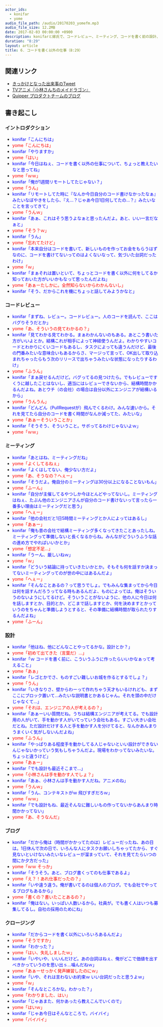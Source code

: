 ```yaml
---
actor_ids:
  - konifar
  - yome
audio_file_path: /audio/20170203_yomefm.mp3
audio_file_size: 12.2MB
date: 2017-02-03 00:00:00 +0900
description: konifarと嫁氏で、コードレビュー、ミーティング、コードを書く前の設計、会社ブログなどについて話しました。
duration: "8:29"
layout: article
title: 6. コードを書く以外の仕事（8:29）
---
```


## 関連リンク
- [きっかけとなった出来事のTweet](https://twitter.com/konifar/status/826368279786643456)
- [TVアニメ『小林さんちのメイドラゴン』](http://maidragon.jp/)
- [Quipper プロダクトチームのブログ](http://quipper.hatenablog.com/)

## 書き起こし

### イントロダクション
- <font color="blue">konifar「こんにちは」</font>
- <font color="red">yome「こんにちは」</font>
- <font color="blue">konifar「やりますか」</font>
- <font color="red">yome「はい」</font>
- <font color="blue">konifar「今日はねぇ、コードを書く以外の仕事について、ちょっと教えたいなと思ってね」</font>
- <font color="red">yome「ｗｗ」</font>
- <font color="blue">konifar「俺が1週間リモートしてたじゃない？」</font>
- <font color="red">yome「うん」</font>
- <font color="blue">konifar「リモートしてた時に『なんか今日自分のコード書けなかったなぁ』みたいなぼやきをしたら、『え…？じゃあ今日1日何してたの…？』みたいなことを言ってきて」</font>
- <font color="red">yome「うんｗ」</font>
- <font color="blue">konifar「あぁ、これはそう思うよなぁと思ったんだよ。あと、いい一言だなぁと」</font>
- <font color="red">yome「そう？ｗ」</font>
- <font color="blue">konifar「うん」</font>
- <font color="red">yome「忘れてたけど」</font>
- <font color="blue">konifar「本来自分はコードを書いて、新しいものを作ってお金をもらうはずなのに、コードを書けてないってのはよくないなって、気づいた台詞だったわけ」</font>
- <font color="red">yome「ｗ」</font>
- <font color="blue">konifar「まぁそれは置いといて、ちょっとコードを書く以外に何をしてるか知っておいた方がいいかもなって思ったんだよね」</font>
- <font color="red">yome「あぁーたしかに。全然知らないからわかんないし」</font>
- <font color="blue">konifar「そう、だからこれを機にちょっと話してみようかなと」</font>


### コードレビュー
- <font color="blue">konifar「まずね、レビュー。コードレビュー。人のコードを読んで、ここはバグりそうだとか」</font>
- <font color="red">yome「あ、そういうの見てわかるの？」</font>
- <font color="blue">konifar「見てわかる見てわかる。まぁわかんないのもある。あとこう書いた方がいいよとか。結構これが相手によって神経使うんだよ。わかりやすいコードとわかりにくいコードもあるし、タスクによっても違うんだけど、最後の門番みたいな意味合いもあるからさ、マージって言って、OK出して取り込まれちゃったらもう次のリリースで出ちゃうみたいな状態になったりするわけ」</font>
- <font color="red">yome「ふうん」</font>
- <font color="blue">konifar「まぁ戻せるんだけど。バグってるの見つけたら。でもレビューですくうに越したことはないし、適当にはレビューできないから、結構時間かかるんだよね。あとウチ（の会社）の場合は自分以外にエンジニアが結構いるから」</font>
- <font color="red">yome「うんうん」</font>
- <font color="blue">konifar「どんどん（PullRequestが）飛んでくるわけ。みんな速いから。それを見てたら自分のコードを書く時間がなんか減ってた、みたいな」</font>
- <font color="red">yome「あぁーそういうことか」</font>
- <font color="blue">konifar「そうそう、そういうこと。サボってるわけじゃないよｗ」</font>
- <font color="red">yome「ｗｗ」</font>

### ミーティング
- <font color="blue">konifar「あとはね、ミーティングだね」</font>
- <font color="red">yome「よくしてるねぇ」</font>
- <font color="blue">konifar「よくはしてない、俺少ない方だよ」</font>
- <font color="red">yome「あ、そうなの？へぇー」</font>
- <font color="blue">konifar「そうだよ。俺自分のミーティングは30分以上になることないもん」</font>
- <font color="red">yome「ふーん」</font>
- <font color="blue">konifar「自分が主催してるやつしか今ほとんどやってないし。ミーティングはねぇ、たぶん他のエンジニアさんが自分のコード書けないって言ったら一番多い理由はミーティングだと思う」</font>
- <font color="red">yome「へぇー」</font>
- <font color="blue">konifar「他の会社だと1日5時間ミーティングとか人によってはあるし」</font>
- <font color="red">yome「あぁー」</font>
- <font color="blue">konifar「俺も昔の会社で結構ミーティング多くなってきたことあったしね。ミーティングって準備しないと長くなるからね。みんながどういうふうな話の進め方でやればいいかとか」</font>
- <font color="red">yome「想定不足…」</font>
- <font color="blue">konifar「うーん、厳しいねｗ」</font>
- <font color="red">yome「ｗ」</font>
- <font color="blue">konifar「どういう結論に持っていきたいかとか。そもそも何を話すか決まってないミーティングってのが世の中にはあるんだよ」</font>
- <font color="red">yome「へぇー」</font>
- <font color="blue">konifar「そんなことあるの？って思うでしょ。でもみんな集まってから今日は何を話すんだろうってなる時もあるんだよ、ものによっては。俺はそういうのないようにしてるけど。そういうことがないように、他の人に今日は何を話しますとか、目的とか、どこまで話しますとか、何を決めますとかっていうのをちゃんと準備しようとすると、その準備に結構時間が取られたりするんだよね」</font>
- <font color="red">yome「ふーん」</font>

### 設計
- <font color="blue">konifar「他はね、他にどんなことやってるかな。設計とか？」</font>
- <font color="red">yome「初めて出てきた（言葉だ）…」</font>
- <font color="blue">konifar「ｗ コードを書く前に、こういうふうに作ったらいいかなぁって考えること」</font>
- <font color="red">yome「あぁ」</font>
- <font color="blue">konifar「レゴとかでさ、ものすごい難しいお城を作るとするでしょ？」</font>
- <font color="red">yome「うん」</font>
- <font color="blue">konifar「いきなりさ、壁からわーって作れちゃう天才もいるけれども、まずここにブロック置いて…みたいな説明書とかあるじゃん。それを頭の中だけじゃなくて…」</font>
- <font color="red">yome「それは、エンジニアの人が考えるの？」</font>
- <font color="blue">konifar「あぁーいい質問だね。うちは結構エンジニアが考えてる。でも設計用の人がいて、手を動かす人がいてっていう会社もある。すごい大きい会社だとね。ただ設計だけする人と手を動かす人を分けてると、なんかあんまりうまくいく気がしないんだよね」</font>
- <font color="red">yome「ふうん」</font>
- <font color="blue">konifar「やっぱりある程度手を動かしてる人じゃないといい設計ができないんじゃないかっていう気もしちゃうんだよ。現場をわかってないみたいな。ちょっと違うけど」</font>
- <font color="red">yome「あぁー」</font>
- <font color="blue">konifar「でも設計も最近そこまで…」</font>
- <font color="red">yome「小林さんは手を動かす人でしょ？」</font>
- <font color="blue">konifar「あぁ、小林さんは手を動かす人だね。アニメのね」</font>
- <font color="red">yome「うんｗ」</font>
- <font color="blue">konifar「うん、コンテキストがｗ 飛びすぎだろｗ」</font>
- <font color="red">yome「ｗｗ」</font>
- <font color="blue">konifar「でも設計もね、最近そんなに難しいもの作ってないからあんまり時間かかってない」</font>
- <font color="red">yome「あ、そうなんだ」</font>

### ブログ
- <font color="blue">konifar「だから俺は（時間がかかってたのは）レビューだったね、あの日は。1日休んで次の日で、いろんな人にタスクお願いしちゃってたから、すぐ見ないといけないみたいなレビューが溜まっていて、それを見てたらいつの間にか夕方だった」</font>
- <font color="red">yome「ｗｗ そっか」</font>
- <font color="blue">konifar「そうそう。あと、ブログ書くってのも仕事であるよ」</font>
- <font color="red">yome「え？！あれ仕事だったの？」</font>
- <font color="blue">konifar「いや違う違う。俺が書いてるのは個人のブログ。でも会社でやってるブログもあるから」</font>
- <font color="red">yome「書くの？書いたことあるの？」</font>
- <font color="blue">konifar「俺はない。いっぱい人数いるから。社員が。でも書く人はいつも募集してるし。自社の採用のためにね」</font>

### クロージング
- <font color="blue">konifar「だからコードを書く以外にいろいろあるんだよ」</font>
- <font color="red">yome「そうですか」</font>
- <font color="blue">konifar「わかった？」</font>
- <font color="red">yome「はい、失礼しましたｗ」</font>
- <font color="blue">konifar「いやいや、いいんだけど。あの台詞はねぇ、俺がどこで価値を出すべきかっていうのを思い出ｓ…噛んだねｗ」</font>
- <font color="red">yome「あぁーせっかく発声練習したのにｗ」</font>
- <font color="blue">konifar「いや、それは言わないお約束ｗ いい台詞だったと思うよｗ」</font>
- <font color="red">yome「ｗ」</font>
- <font color="blue">konifar「そんなところかな。わかった？」</font>
- <font color="red">yome「わかりました、はい」</font>
- <font color="blue">konifar「じゃあまた、何かあったら教えこんでいくので」</font>
- <font color="red">yome「はいｗ」</font>
- <font color="blue">konifar「じゃあ今日はそんなところで。バイバイ」</font>
- <font color="red">yome「バイバイ」</font>
